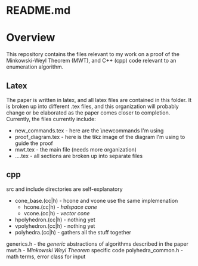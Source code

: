 # README.md

# Overview
This repository contains the files relevant to my work on a proof of the Minkowski-Weyl Theorem (MWT), and C++ (cpp) code relevant to an enumeration algorithm.

## Latex
The paper is written in latex, and all latex files are contained in this folder.  It is broken up into different .tex files, and this organization will probably change or be elaborated as the paper comes closer to completion.  Currently, the files currently include:
* new_commands.tex  - here are the \newcommands I'm using
* proof_diagram.tex - here is the tikz image of the diagram I'm using to guide the proof
* mwt.tex           - the main file (needs more organization)
* ....tex           - all sections are broken up into separate files

## cpp
src and include directories are self-explanatory

* cone_base.(cc|h)   - hcone and vcone use the same implemenation
  * hcone.(cc|h)     - *halspace cone*
  * vcone.(cc|h)     - *vector cone*
* hpolyhedron.(cc|h) - nothing yet
* vpolyhedron.(cc|h) - nothing yet
* polyhedra.(cc|h)   - gathers all the stuff together

generics.h           - the *generic* abstractions of algorithms described in the paper
mwt.h                - *Minkowski Weyl Theorem* specific code
polyhedra_common.h   - math terms, error class for input
